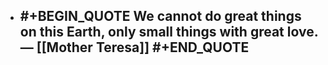 - #+BEGIN_QUOTE
  We cannot do great things on this Earth, only small things with great love. — [[Mother Teresa]]
  #+END_QUOTE
	-